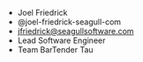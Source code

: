 - Joel Friedrick
- @joel-friedrick-seagull-com
- jfriedrick@seagullsoftware.com
- Lead Software Engineer
- Team BarTender Tau

<!---
joel-friedrick-seagull-com/joel-friedrick-seagull-com is a ✨ special ✨ repository because its `README.md` (this file) appears on your GitHub profile.
You can click the Preview link to take a look at your changes.
--->

